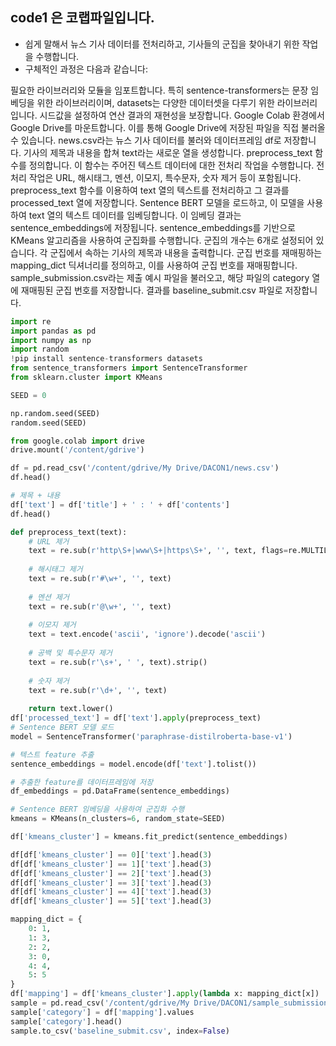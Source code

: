 ## code1 은 코랩파일입니다.
- 쉽게 말해서 뉴스 기사 데이터를 전처리하고, 기사들의 군집을 찾아내기 위한 작업을 수행합니다.
- 구체적인 과정은 다음과 같습니다:
  
필요한 라이브러리와 모듈을 임포트합니다. 특히 sentence-transformers는 문장 임베딩을 위한 라이브러리이며, datasets는 다양한 데이터셋을 다루기 위한 라이브러리입니다.
시드값을 설정하여 연산 결과의 재현성을 보장합니다.
Google Colab 환경에서 Google Drive를 마운트합니다. 이를 통해 Google Drive에 저장된 파일을 직접 불러올 수 있습니다.
news.csv라는 뉴스 기사 데이터를 불러와 데이터프레임 df로 저장합니다.
기사의 제목과 내용을 합쳐 text라는 새로운 열을 생성합니다.
preprocess_text 함수를 정의합니다. 이 함수는 주어진 텍스트 데이터에 대한 전처리 작업을 수행합니다. 전처리 작업은 URL, 해시태그, 멘션, 이모지, 특수문자, 숫자 제거 등이 포함됩니다.
preprocess_text 함수를 이용하여 text 열의 텍스트를 전처리하고 그 결과를 processed_text 열에 저장합니다.
Sentence BERT 모델을 로드하고, 이 모델을 사용하여 text 열의 텍스트 데이터를 임베딩합니다. 이 임베딩 결과는 sentence_embeddings에 저장됩니다.
sentence_embeddings를 기반으로 KMeans 알고리즘을 사용하여 군집화를 수행합니다. 군집의 개수는 6개로 설정되어 있습니다.
각 군집에서 속하는 기사의 제목과 내용을 출력합니다.
군집 번호를 재매핑하는 mapping_dict 딕셔너리를 정의하고, 이를 사용하여 군집 번호를 재매핑합니다.
sample_submission.csv라는 제출 예시 파일을 불러오고, 해당 파일의 category 열에 재매핑된 군집 번호를 저장합니다.
결과를 baseline_submit.csv 파일로 저장합니다.

```python
import re
import pandas as pd
import numpy as np
import random
!pip install sentence-transformers datasets
from sentence_transformers import SentenceTransformer
from sklearn.cluster import KMeans

SEED = 0

np.random.seed(SEED)
random.seed(SEED)

from google.colab import drive
drive.mount('/content/gdrive')

df = pd.read_csv('/content/gdrive/My Drive/DACON1/news.csv')
df.head()

# 제목 + 내용
df['text'] = df['title'] + ' : ' + df['contents']
df.head()

def preprocess_text(text):
    # URL 제거
    text = re.sub(r'http\S+|www\S+|https\S+', '', text, flags=re.MULTILINE)
    
    # 해시태그 제거
    text = re.sub(r'#\w+', '', text)
    
    # 멘션 제거
    text = re.sub(r'@\w+', '', text)
    
    # 이모지 제거
    text = text.encode('ascii', 'ignore').decode('ascii')
    
    # 공백 및 특수문자 제거
    text = re.sub(r'\s+', ' ', text).strip()
    
    # 숫자 제거
    text = re.sub(r'\d+', '', text)
    
    return text.lower()
df['processed_text'] = df['text'].apply(preprocess_text)
# Sentence BERT 모델 로드
model = SentenceTransformer('paraphrase-distilroberta-base-v1')

# 텍스트 feature 추출
sentence_embeddings = model.encode(df['text'].tolist())

# 추출한 feature를 데이터프레임에 저장
df_embeddings = pd.DataFrame(sentence_embeddings)

# Sentence BERT 임베딩을 사용하여 군집화 수행
kmeans = KMeans(n_clusters=6, random_state=SEED)

df['kmeans_cluster'] = kmeans.fit_predict(sentence_embeddings)

df[df['kmeans_cluster'] == 0]['text'].head(3)
df[df['kmeans_cluster'] == 1]['text'].head(3)
df[df['kmeans_cluster'] == 2]['text'].head(3)
df[df['kmeans_cluster'] == 3]['text'].head(3)
df[df['kmeans_cluster'] == 4]['text'].head(3)
df[df['kmeans_cluster'] == 5]['text'].head(3)

mapping_dict = {
    0: 1,
    1: 3,
    2: 2,
    3: 0,
    4: 4,
    5: 5
}
df['mapping'] = df['kmeans_cluster'].apply(lambda x: mapping_dict[x])
sample = pd.read_csv('/content/gdrive/My Drive/DACON1/sample_submission.csv')
sample['category'] = df['mapping'].values
sample['category'].head()
sample.to_csv('baseline_submit.csv', index=False)
```
